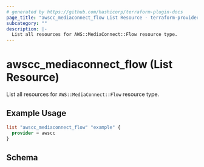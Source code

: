 ```yaml
---
# generated by https://github.com/hashicorp/terraform-plugin-docs
page_title: "awscc_mediaconnect_flow List Resource - terraform-provider-awscc"
subcategory: ""
description: |-
  List all resources for AWS::MediaConnect::Flow resource type.
---
```


# awscc_mediaconnect_flow (List Resource)

List all resources for `AWS::MediaConnect::Flow` resource type.

## Example Usage

```terraform
list "awscc_mediaconnect_flow" "example" {
  provider = awscc
}
```

<!-- schema generated by tfplugindocs -->
## Schema

